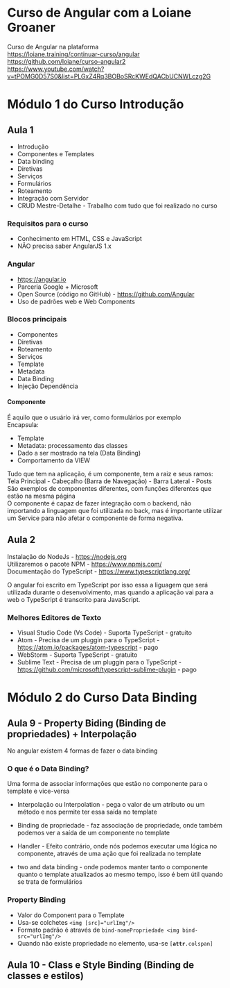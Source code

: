 # Curso de Angular com a Loiane Groaner
Curso de Angular na plataforma  
https://loiane.training/continuar-curso/angular  
https://github.com/loiane/curso-angular2  
https://www.youtube.com/watch?v=tPOMG0D57S0&list=PLGxZ4Rq3BOBoSRcKWEdQACbUCNWLczg2G  

# Módulo 1 do Curso **Introdução**
## Aula 1

* Introdução
* Componentes e Templates
* Data binding
* Diretivas
* Serviços
* Formulários
* Roteamento
* Integração com Servidor
* CRUD Mestre-Detalhe - Trabalho com tudo que foi realizado no curso

### Requisitos para o curso
* Conhecimento em HTML, CSS e JavaScript
* NÃO precisa saber AngularJS 1.x

### Angular
* https://angular.io
* Parceria Google + Microsoft
* Open Source (código no GitHub) - https://github.com/Angular
* Uso de padrões web e Web Components

### Blocos principais
* Componentes
* Diretivas
* Roteamento
* Serviços
* Template
* Metadata
* Data Binding
* Injeção Dependência

#### Componente
É aquilo que o usuário irá ver, como formulários por exemplo  
Encapsula:  
* Template
* Metadata: processamento das classes
* Dado a ser mostrado na tela (Data Binding)
* Comportamento da VIEW

Tudo que tem na aplicação, é um componente, tem a raiz e seus ramos:  
Tela Principal - Cabeçalho (Barra de Navegação) - Barra Lateral - Posts  
São exemplos de componentes diferentes, com funções diferentes que estão na mesma página  
O componente é capaz de fazer integração com o backend, não importando a linguagem que foi utilizada no back, mas é importante utilizar um Service para não afetar o componente de forma negativa.  

## Aula 2

Instalação do NodeJs - https://nodejs.org  
Utilizaremos o pacote NPM - https://www.npmjs.com/  
Documentação do TypeScript - https://www.typescriptlang.org/  
  
O angular foi escrito em TypeScript por isso essa a liguagem que será utilizada durante o desenvolvimento, mas quando a aplicação vai para a web o 
TypeScript é transcrito para JavaScript.  

### Melhores Editores de Texto
* Visual Studio Code (Vs Code) - Suporta TypeScript - gratuito
* Atom - Precisa de um pluggin para o TypeScript - https://atom.io/packages/atom-typescript - pago
* WebStorm - Suporta TypeScript - gratuito
* Sublime Text - Precisa de um pluggin para o TypeScript - https://github.com/microsoft/typescript-sublime-plugin - pago


# Módulo 2 do Curso **Data Binding**

## Aula 9 - Property Biding (Binding de propriedades) + Interpolação

No angular existem 4 formas de fazer o data binding  

### O que é o Data Binding?
Uma forma de associar informações que estão no componente para o template e vice-versa

* Interpolação ou Interpolation - pega o valor de um atributo ou um método e nos permite ter essa saída no template

* Binding de propriedade - faz associação de propriedade, onde também podemos ver a saída de um componente no template

* Handler - Efeito contrário, onde nós podemos executar uma lógica no componente, através de uma ação que foi realizada no template

* two and data binding - onde podemos manter tanto o componente quanto o template atualizados ao mesmo tempo, isso é bem útil quando se trata de formulários

### Property Binding
* Valor do Component para o Template
* Usa-se colchetes `<img [src]="urlImg"/>`
* Formato padrão é através de `bind-nomePropriedade <img bind-src="urlImg"/>`
* Quando não existe propriedade no elemento, usa-se `[`**`attr`**`.colspan]`

## Aula 10 - Class e Style Binding (Binding de classes e estilos)

